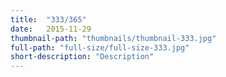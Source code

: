 ```yaml
---
title:  "333/365"
date:   2015-11-29
thumbnail-path: "thumbnails/thumbnail-333.jpg"
full-path: "full-size/full-size-333.jpg"
short-description: "Description"
---
```

